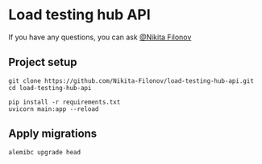 # Load testing hub API

If you have any questions, you can ask [@Nikita Filonov](https://t.me/sound_right)

## Project setup

```shell
git clone https://github.com/Nikita-Filonov/load-testing-hub-api.git
cd load-testing-hub-api

pip install -r requirements.txt
uvicorn main:app --reload
```

## Apply migrations

```shell
alemibc upgrade head
```